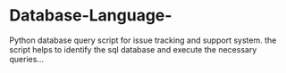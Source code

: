 # Database-Language-
Python database query script for issue tracking and support system. the script helps to identify the sql database and execute the necessary queries...
